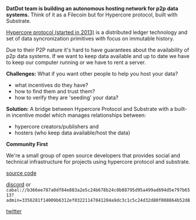 **DatDot team is building an autonomous hosting network for p2p data systems.** Think of it as a Filecoin but for Hypercore protocol, built with Substrate.

[Hypercore protocol (started in 2013)](https://dat-ecosystem.org/) is a distributed ledger technology and set of data syncronization primitives with focus on immutable history.

Due to their P2P nature it's hard to have guarantees about the availability of p2p data systems. If we want to keep data available and up to date we have to keep our computer running or we have to rent a server.

**Challenges:** What if you want other people to help you host your data?

- what incentives do they have?
- how to find them and trust them?
- how to verify they are 'seeding' your data?

**Solution:** A bridge between Hypercore Protocol and Substrate with a built-in incentive model which manages relationships between:

- hypercore creators/publishers and
- hosters (who keep data available/host the data)

**Community First**

We're a small group of open source developers that provides social and technical infrastructure for projects using hypercore protocol and substrate.

[source code](https://github.com/playproject-io)

[discord](https://discord.com/invite/3CJuGxkyyE) or `cabal://b366ee787a0df84e883a2e5c24b678b24c0b88795d95a499ad694d5e797b6513?admin=3356281f14009b6312ef03221147841204a9dc3c1c5c24d32d80f008864b52d8`

[twitter](https://twitter.com/datdotorg)

<!--
![](https://i.imgur.com/oGPIbZQ.jpg)
-->
